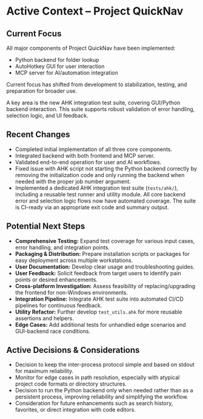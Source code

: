 # Active Context – Project QuickNav

## Current Focus

All major components of Project QuickNav have been implemented:
- Python backend for folder lookup
- AutoHotkey GUI for user interaction
- MCP server for AI/automation integration

Current focus has shifted from development to stabilization, testing, and preparation for broader use.

A key area is the new AHK integration test suite, covering GUI/Python backend interaction. This suite supports robust validation of error handling, selection logic, and UI feedback.

## Recent Changes

- Completed initial implementation of all three core components.
- Integrated backend with both frontend and MCP server.
- Validated end-to-end operation for user and AI workflows.
- Fixed issue with AHK script not starting the Python backend correctly by removing the initialization code and only running the backend when needed with the proper job number argument.
- Implemented a dedicated AHK integration test suite (`tests/ahk/`), including a reusable test runner and utility module. All core backend error and selection logic flows now have automated coverage. The suite is CI-ready via an appropriate exit code and summary output.

## Potential Next Steps

- **Comprehensive Testing:** Expand test coverage for various input cases, error handling, and integration points.
- **Packaging & Distribution:** Prepare installation scripts or packages for easy deployment across multiple workstations.
- **User Documentation:** Develop clear usage and troubleshooting guides.
- **User Feedback:** Solicit feedback from target users to identify pain points or desired enhancements.
- **Cross-platform Investigation:** Assess feasibility of replacing/upgrading the frontend for non-Windows environments.
- **Integration Pipeline:** Integrate AHK test suite into automated CI/CD pipelines for continuous feedback.
- **Utility Refactor:** Further develop `test_utils.ahk` for more reusable assertions and helpers.
- **Edge Cases:** Add additional tests for unhandled edge scenarios and GUI-backend race conditions.

## Active Decisions & Considerations

- Decision to keep the inter-process protocol simple and based on stdout for maximum reliability.
- Monitor for edge cases in path resolution, especially with atypical project code formats or directory structures.
- Decision to run the Python backend only when needed rather than as a persistent process, improving reliability and simplifying the workflow.
- Consideration for future enhancements such as search history, favorites, or direct integration with code editors.